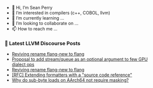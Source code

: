 - 👋 Hi, I’m Sean Perry
- 👀 I’m interested in compilers (c++, COBOL, llvm)
- 🌱 I’m currently learning ...
- 💞️ I’m looking to collaborate on ...
- 📫 How to reach me ...

<!---
s66perry/s66perry is a ✨ special ✨ repository because its `README.md` (this file) appears on your GitHub profile.
You can click the Preview link to take a look at your changes.
--->
### 📕 Latest LLVM Discourse Posts

<!-- DISCOURSE-LLVM:START -->
- [Reviving rename flang-new to flang](https://discourse.llvm.org/t/reviving-rename-flang-new-to-flang/68130?page=2#post_29)
- [Proposal to add stream/queue as an optional argument to few GPU dialect ops](https://discourse.llvm.org/t/proposal-to-add-stream-queue-as-an-optional-argument-to-few-gpu-dialect-ops/67920#post_11)
- [Reviving rename flang-new to flang](https://discourse.llvm.org/t/reviving-rename-flang-new-to-flang/68130?page=2#post_28)
- [[RFC] Extending formatters with a &quot;source code reference&quot;](https://discourse.llvm.org/t/rfc-extending-formatters-with-a-source-code-reference/68375#post_2)
- [Why do sub-byte loads on AArch64 not require masking?](https://discourse.llvm.org/t/why-do-sub-byte-loads-on-aarch64-not-require-masking/68309#post_10)
<!-- DISCOURSE-LLVM:END -->
